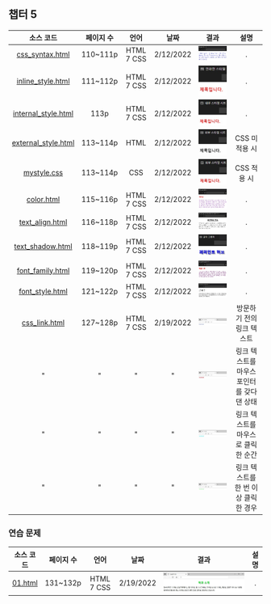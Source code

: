 ## 챕터 5
|소스 코드|페이지 수|언어|날짜|결과|설명|
|:---:|:---:|:---:|:---:|:---:|:---:|
|[css_syntax.html](./css_syntax.html)|110~111p|HTML 7 CSS|2/12/2022|![docs-css_syntax](./docs/css_syntax.jpg)|.|
|[inline_style.html](./inline_style.html)|111~112p|HTML 7 CSS|2/12/2022|![docs-inline_style](./docs/inline_style.jpg)|.|
|[internal_style.html](./internal_style.html)|113p|HTML 7 CSS|2/12/2022|![docs-internal_style](./docs/internal_style.jpg)|.|
|[external_style.html](./external/html/external_style.html)|113~114p|HTML|2/12/2022|![docs-external_style-1](./docs/external_style-1.jpg)|CSS 미적용 시|
|[mystyle.css](./external/css/mystyle.css)|113~114p|CSS|2/12/2022|![docs-external_style-2](./docs/external_style-2.jpg)|CSS 적용 시|
|[color.html](./color.html)|115~116p|HTML 7 CSS|2/12/2022|![docs-color](./docs/color.jpg)|.|
|[text_align.html](./text_align.html)|116~118p|HTML 7 CSS|2/12/2022|![docs-text_align](./docs/text_align.jpg)|.|
|[text_shadow.html](./text_shadow.html)|118~119p|HTML 7 CSS|2/12/2022|![docs-text_shadow](./docs/text_shadow.jpg)|.|
|[font_family.html](./font_family.html)|119~120p|HTML 7 CSS|2/12/2022|![docs-font_family](./docs/font_family.jpg)|.|
|[font_style.html](./font_style.html)|121~122p|HTML 7 CSS|2/12/2022|![docs-font_style](./docs/font_style.jpg)|.|
|[css_link.html](./css_link.html)|127~128p|HTML 7 CSS|2/19/2022|![docs-css_link-1](./docs/css_link-1.jpg)|방문하기 전의 링크 텍스트|
|"|"|"|"|![docs-css_link-2](./docs/css_link-2.jpg)|링크 텍스트를 마우스 포인터를 갖다 댄 상태|
|"|"|"|"|![docs-css_link-3](./docs/css_link-3.jpg)|링크 텍스트를 마우스로 클릭한 순간|
|"|"|"|"|![docs-css_link-4](./docs/css_link-4.jpg)|링크 텍스트를 한 번 이상 클릭한 경우|

### 연습 문제
|소스 코드|페이지 수|언어|날짜|결과|설명|
|:---:|:---:|:---:|:---:|:---:|:---:|
|[01.html](./pp/01.html)|131~132p|HTML 7 CSS|2/19/2022|![docs-pp-01](./docs/pp-01.jpg)|.|